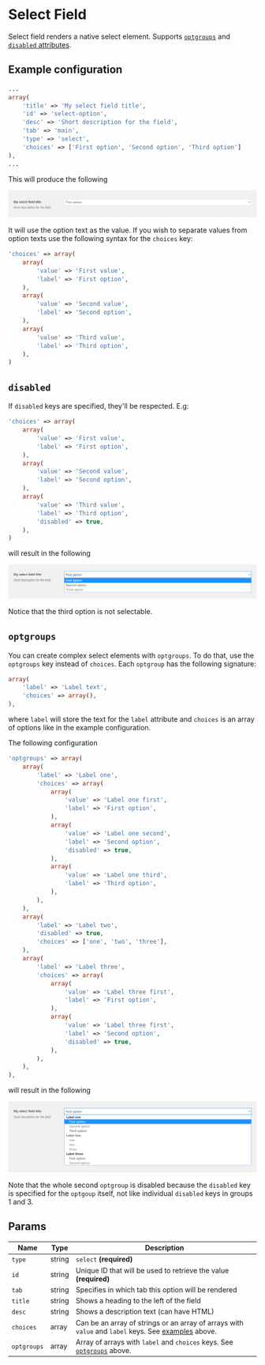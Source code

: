# Select Field

Select field renders a native select element. Supports [`optgroups`](#optgroups) and [`disabled` attributes](#disabled).
 
## Example configuration

```php
...
array(
    'title' => 'My select field title',
    'id' => 'select-option',
    'desc' => 'Short description for the field',
    'tab' => 'main',
    'type' => 'select',
    'choices' => ['First option', 'Second option', 'Third option']
),
...
```

This will produce the following

![](../assets/select-one.png)

It will use the option text as the value. If you wish to separate values from option texts use the following syntax for the `choices` key:

```php
'choices' => array(
    array(
        'value' => 'First value',
        'label' => 'First option',
    ),
    array(
        'value' => 'Second value',
        'label' => 'Second option',
    ),
    array(
        'value' => 'Third value',
        'label' => 'Third option',
    ),
)
```

## `disabled`

If `disabled` keys are specified, they'll be respected. E.g:

```php
'choices' => array(
    array(
        'value' => 'First value',
        'label' => 'First option',
    ),
    array(
        'value' => 'Second value',
        'label' => 'Second option',
    ),
    array(
        'value' => 'Third value',
        'label' => 'Third option',
        'disabled' => true,
    ),
)
```

will result in the following

![](../assets/select-two.png)

Notice that the third option is not selectable.

## `optgroups`

You can create complex select elements with `optgroups`. To do that, use the `optgroups` key instead of `choices`. Each `optgroup` has the following signature:

```php
array(
    'label' => 'Label text',
    'choices' => array(),
),
```

where `label` will store the text for the `label` attribute and `choices` is an array of options like in the example configuration.

The following configuration

```php
'optgroups' => array(
    array(
        'label' => 'Label one',
        'choices' => array(
            array(
                'value' => 'Label one first',
                'label' => 'First option',
            ),
            array(
                'value' => 'Label one second',
                'label' => 'Second option',
                'disabled' => true,
            ),
            array(
                'value' => 'Label one third',
                'label' => 'Third option',
            ),
        ),
    ),
    array(
        'label' => 'Label two',
        'disabled' => true,
        'choices' => ['one', 'two', 'three'],
    ),
    array(
        'label' => 'Label three',
        'choices' => array(
            array(
                'value' => 'Label three first',
                'label' => 'First option',
            ),
            array(
                'value' => 'Label three first',
                'label' => 'Second option',
                'disabled' => true,
            ),
        ),
    ),
),
```

will result in the following

![](../assets/select-three.png)

Note that the whole second `optgroup` is disabled because the `disabled` key is specified for the `optgoup` itself, not like individual `disabled` keys in groups 1 and 3.

## Params

| Name | Type | Description |
| --- | --- | --- |
| `type` | string | `select` **(required)**
| `id` | string | Unique ID that will be used to retrieve the value **(required)**
| `tab` | string | Specifies in which tab this option will be rendered
| `title` | string | Shows a heading to the left of the field
| `desc` | string | Shows a description text (can have HTML)
| `choices` | array | Can be an array of strings or an array of arrays with `value` and `label` keys. See [examples](#example-configuration) above.
| `optgroups` | array | Array of arrays with `label` and `choices` keys. See [`optgroups`](#optgroups) above.